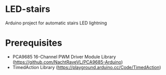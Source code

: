 # LED-stairs
Arduino project for automatic stairs LED lightning

# Prerequisites
* PCA9685 16-Channel PWM Driver Module Library (https://github.com/NachtRaveVL/PCA9685-Arduino)
* TimedAction Library (https://playground.arduino.cc/Code/TimedAction)

